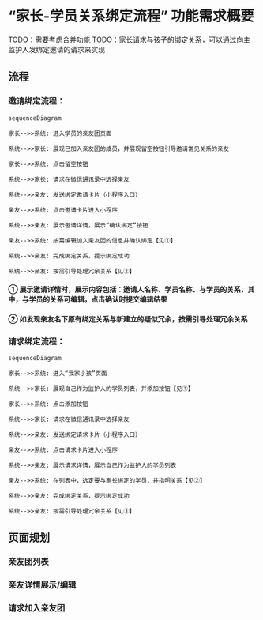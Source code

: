 # “家长-学员关系绑定流程” 功能需求概要

TODO：需要考虑合并功能
TODO：家长请求与孩子的绑定关系，可以通过向主监护人发绑定邀请的请求来实现

## 流程

### 邀请绑定流程：

```mermaid
sequenceDiagram

家长-->>系统: 进入学员的亲友团页面

系统-->>家长: 展现已加入亲友团的成员，并展现留空按钮引导邀请常见关系的亲友

家长-->>系统: 点击留空按钮

系统-->>家长: 请求在微信通讯录中选择亲友

系统-->>亲友: 发送绑定邀请卡片（小程序入口）

亲友-->>系统: 点击邀请卡片进入小程序

系统-->>亲友: 展示邀请详情，展示“确认绑定”按钮

亲友-->>系统: 按需编辑加入亲友团的信息并确认绑定【见①】

系统-->>亲友: 完成绑定关系，提示绑定成功

系统-->>亲友: 按需引导处理冗余关系【见②】

```

#### ① 展示邀请详情时，展示内容包括：邀请人名称、学员名称、与学员的关系，其中，与学员的关系可编辑，点击确认时提交编辑结果

#### ② 如发现亲友名下原有绑定关系与新建立的疑似冗余，按需引导处理冗余关系

### 请求绑定流程：

```mermaid
sequenceDiagram

家长-->>系统: 进入“我家小孩”页面

系统-->>家长: 展现自己作为监护人的学员列表，并添加按钮【见①】

家长-->>系统: 点击添加按钮

系统-->>家长: 请求在微信通讯录中选择亲友

系统-->>亲友: 发送绑定请求卡片（小程序入口）

亲友-->>系统: 点击请求卡片进入小程序

系统-->>亲友: 展示请求详情，展示自己作为监护人的学员列表

亲友-->>系统: 在列表中，选定要与家长绑定的学员，并指明关系【见②】

系统-->>亲友: 完成绑定关系，提示绑定成功

系统-->>亲友: 按需引导处理冗余关系【见③】

```

## 页面规划

### 亲友团列表

### 亲友详情展示/编辑

### 请求加入亲友团
<!--stackedit_data:
eyJoaXN0b3J5IjpbLTk2NjY5NzQwMiwtODE1MTA0NiwtMzU5MD
gxNjMsLTE0Mjc0NTExMTIsLTEzODE4MDAyNywtMTU4MTI1NDUw
MywxODU4OTgzMjgxLC0xOTE2ODA0NDUzLDE3NTc3MTg3OTcsMT
EwMDc2MDc2NSwtMjAyMTc2OTg0MCwxMDg3NTg0MDc0LDcyNDMy
MjcsNTM4MDIzODkyLC05NjcwNzczNzIsMTM4NTE3NDA2MywtMT
A3NDk5NDM4OSwxMzg1MTc0MDYzXX0=
-->